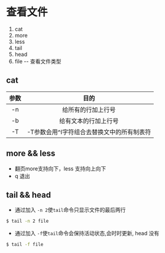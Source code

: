 # 查看文件

1. cat 
2. more 
3. less
4. tail 
5. head
6. file  -- 查看文件类型

## cat  

|参数|目的|
|:-:|:-:|
|-n| 给所有的行加上行号|
|-b| 给有文本的行加上行号|
|-T| -T参数会用^I字符组合去替换文中的所有制表符|

## more && less

- 翻页more支持向下，less 支持向上向下
- q 退出

## tail  && head

- 通过加入 ``` -n 2 ```使```tail```命令只显示文件的最后两行  

```bash
$ tail -n 2 file
```    

- 通过加入 ``` -f ```使```tail```命令会保持活动状态,会时时更新, head 没有   

```bash
$ tail -f file
```    
